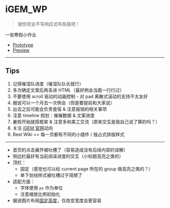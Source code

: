 # iGEM_WP

> 就你完全不写响应式布局是吧！

一些寒假小作业

- [Prototype](https://www.figma.com/file/xiFm61PP0QDr5IQc2YfswU/GLULEAVES?node-id=43%3A525&t=Zb46OdEWifoNnrkz-0)
- [Preview](https://triplepiers.github.io/iGEM_WP/#)

---

## Tips

1. 记得催湿队进度（催湿队队长就行）
2. 多次确定文案后再丢进 HTML（最好例会当面一行行过）
3. 不要使用 scroll 驱动的动画控制 - 对 pad 离散式滚动的支持不太友好
4. 据说可以一个月去一次例会（但是要提前和大家说）
5. 出去之后可能会负责食宿 & 注意报销的相关事项
6. 注意 timeline 规划：催催数据 & 文案进度
7. 暑假开始就搭框架 & 注意多和美工交流（原来交互是我自己说了算的吗？）
8. 关注 [iGEM 官网](https://igem.org)动向
9. Best Wiki == 每一页都有不同的小插件 / 独占式排版样式

---

- 首页的点击展开被吐槽了（容易造成没有后续内容的误解）
- 侧边栏最好有当前阅读进度的交互（小标题高亮之类的）
- 顶栏：
    - 固定（感觉也可以给 current page 所在的 group 做高亮之类的？）
    - 单下划线样式被吐槽过于简陋了
- 适配方面：
    - 字体使用 `px` 作为单位
    - 注意缩放比例初始化
- 据说图片布局<u>固定高度</u>，仅改变宽度会更容易
